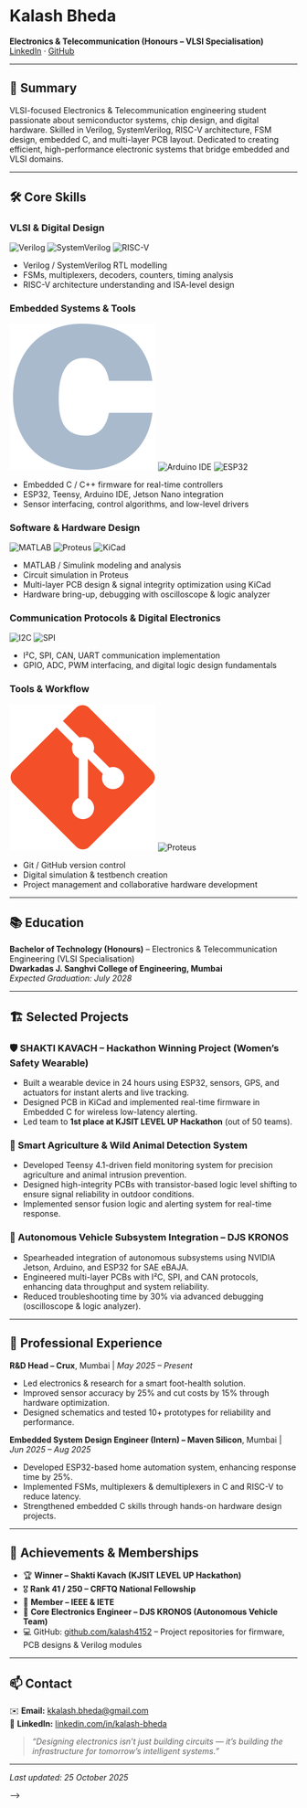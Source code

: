 # Kalash Bheda  
**Electronics & Telecommunication (Honours – VLSI Specialisation)**  
[LinkedIn](https://www.linkedin.com/in/kalash-bheda/) · [GitHub](https://github.com/kalash4152)

---

## 🎯 Summary  
VLSI-focused Electronics & Telecommunication engineering student passionate about semiconductor systems, chip design, and digital hardware. Skilled in Verilog, SystemVerilog, RISC-V architecture, FSM design, embedded C, and multi-layer PCB layout. Dedicated to creating efficient, high-performance electronic systems that bridge embedded and VLSI domains.

---

## 🛠 Core Skills  

### VLSI & Digital Design  
![Verilog](https://www.svgrepo.com/show/374163/verilog.svg) ![SystemVerilog](https://raw.githubusercontent.com/devicons/devicon/master/icons/verilog/verilog-plain.svg) ![RISC-V](https://upload.wikimedia.org/wikipedia/commons/0/0a/RISC-V_icon.svg)  
- Verilog / SystemVerilog RTL modelling  
- FSMs, multiplexers, decoders, counters, timing analysis  
- RISC-V architecture understanding and ISA-level design  

### Embedded Systems & Tools  
![C](https://raw.githubusercontent.com/devicons/devicon/master/icons/c/c-original.svg) ![Arduino IDE](https://www.vectorlogo.zone/logos/arduino/arduino-icon.svg) ![ESP32](https://cdn.worldvectorlogo.com/logos/esp32-1.svg)  
- Embedded C / C++ firmware for real-time controllers  
- ESP32, Teensy, Arduino IDE, Jetson Nano integration  
- Sensor interfacing, control algorithms, and low-level drivers  

### Software & Hardware Design  
![MATLAB](https://www.vectorlogo.zone/logos/mathworks/mathworks-icon.svg) ![Proteus](https://upload.wikimedia.org/wikipedia/commons/5/59/Proteus_Design_Suite_logo.png) ![KiCad](https://upload.wikimedia.org/wikipedia/commons/2/2a/KiCad_logo.svg)  
- MATLAB / Simulink modeling and analysis  
- Circuit simulation in Proteus  
- Multi-layer PCB design & signal integrity optimization using KiCad  
- Hardware bring-up, debugging with oscilloscope & logic analyzer  

### Communication Protocols & Digital Electronics  
![I2C](https://upload.wikimedia.org/wikipedia/commons/3/37/I2C_logo.svg) ![SPI](https://upload.wikimedia.org/wikipedia/commons/6/6f/SPI_logo.svg)  
- I²C, SPI, CAN, UART communication implementation  
- GPIO, ADC, PWM interfacing, and digital logic design fundamentals  

### Tools & Workflow  
![Git](https://raw.githubusercontent.com/devicons/devicon/master/icons/git/git-original.svg) ![Proteus](https://upload.wikimedia.org/wikipedia/commons/5/59/Proteus_Design_Suite_logo.png)  
- Git / GitHub version control  
- Digital simulation & testbench creation  
- Project management and collaborative hardware development  

---

## 📚 Education  
**Bachelor of Technology (Honours)** – Electronics & Telecommunication Engineering (VLSI Specialisation)  
**Dwarkadas J. Sanghvi College of Engineering, Mumbai**  
*Expected Graduation: July 2028*  

---

## 🏗 Selected Projects  

### 🛡 SHAKTI KAVACH – Hackathon Winning Project (Women’s Safety Wearable)  
- Built a wearable device in 24 hours using ESP32, sensors, GPS, and actuators for instant alerts and live tracking.  
- Designed PCB in KiCad and implemented real-time firmware in Embedded C for wireless low-latency alerting.  
- Led team to **1st place at KJSIT LEVEL UP Hackathon** (out of 50 teams).  

### 🌾 Smart Agriculture & Wild Animal Detection System  
- Developed Teensy 4.1-driven field monitoring system for precision agriculture and animal intrusion prevention.  
- Designed high-integrity PCBs with transistor-based logic level shifting to ensure signal reliability in outdoor conditions.  
- Implemented sensor fusion logic and alerting system for real-time response.  

### 🚗 Autonomous Vehicle Subsystem Integration – DJS KRONOS  
- Spearheaded integration of autonomous subsystems using NVIDIA Jetson, Arduino, and ESP32 for SAE eBAJA.  
- Engineered multi-layer PCBs with I²C, SPI, and CAN protocols, enhancing data throughput and system reliability.  
- Reduced troubleshooting time by 30% via advanced debugging (oscilloscope & logic analyzer).  

---

## 💼 Professional Experience  

**R&D Head – Crux**, Mumbai  |  *May 2025 – Present*  
- Led electronics & research for a smart foot-health solution.  
- Improved sensor accuracy by 25% and cut costs by 15% through hardware optimization.  
- Designed schematics and tested 10+ prototypes for reliability and performance.  

**Embedded System Design Engineer (Intern) – Maven Silicon**, Mumbai  |  *Jun 2025 – Aug 2025*  
- Developed ESP32-based home automation system, enhancing response time by 25%.  
- Implemented FSMs, multiplexers & demultiplexers in C and RISC-V to reduce latency.  
- Strengthened embedded C skills through hands-on hardware design projects.  

---

## 🌟 Achievements & Memberships  
- 🏆 **Winner – Shakti Kavach (KJSIT LEVEL UP Hackathon)**  
- 🎖 **Rank 41 / 250 – CRFTQ National Fellowship**  
- 🤝 **Member – IEEE & IETE**  
- 🚀 **Core Electronics Engineer – DJS KRONOS (Autonomous Vehicle Team)**  
- 💻 GitHub: [github.com/kalash4152](https://github.com/kalash4152) – Project repositories for firmware, PCB designs & Verilog modules  

---

## 📫 Contact  
✉️ **Email:** kkalash.bheda@gmail.com  
🔗 **LinkedIn:** [linkedin.com/in/kalash-bheda](https://www.linkedin.com/in/kalash-bheda/)  

> _“Designing electronics isn’t just building circuits — it’s building the infrastructure for tomorrow’s intelligent systems.”_

---

*Last updated: 25 October 2025*

-->
